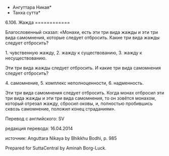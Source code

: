 * Ангуттара Никая*
* Танха сутта*

6\.106\. Жажда
\=\=\=\=\=\=\=\=\=\=\=\=

Благословенный сказал: «Монахи, есть эти три вида жажды и эти три вида самомнения, которые следует отбросить\. Какие три вида жажды следует отбросить?

1\. чувственную жажду,
2\. жажду к существованию,
3\. жажду к несуществованию\.

Эти три вида жажды следует отбросить\. И какие три вида самомнения следует отбросить?

4\. самомнение,
5\. комплекс неполноценности,
6\. надменность\.

Эти три вида самомнения следует отбросить\. Когда монах отбросил эти три вида жажды и эти три вида самомнения, то он зовётся монахом, который отрезал жажду, сбросил оковы, и, полностью пробившись сквозь самомнение, положил конец страданиям»\.

Перевод с английского: SV

редакция перевода: 16\.04\.2014

источник: Anguttara Nikaya by Bhikkhu Bodhi, p\. 985

Prepared for SuttaCentral by Aminah Borg\-Luck\.